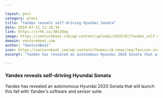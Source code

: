 ```yaml
---

layout: post
category: press
title: "Yandex reveals self-driving Hyundai Sonata"
date: 2019-07-11 11:16:34
link: https://vrhk.co/30tZdeg
image: https://venturebeat.com/wp-content/uploads/2019/07/Yandex_self-driving_Hyundai_Sonata_7.jpg?w=1200&strip=all
domain: venturebeat.com
author: "VentureBeat"
icon: https://venturebeat.com/wp-content/themes/vb-news/img/favicon.ico
excerpt: "Yandex has revealed an autonomous Hyundai 2020 Sonata that will launch this fall with Yandex's software and sensor suite."

---
```


### Yandex reveals self-driving Hyundai Sonata

Yandex has revealed an autonomous Hyundai 2020 Sonata that will launch this fall with Yandex's software and sensor suite.